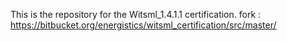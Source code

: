 This is the repository for the Witsml_1.4.1.1 certification.
fork : https://bitbucket.org/energistics/witsml_certification/src/master/
